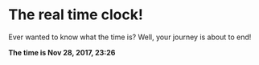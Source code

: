 # The real time clock!

Ever wanted to know what the time is? Well, your journey is about to end!

**The time is Nov 28, 2017, 23:26**